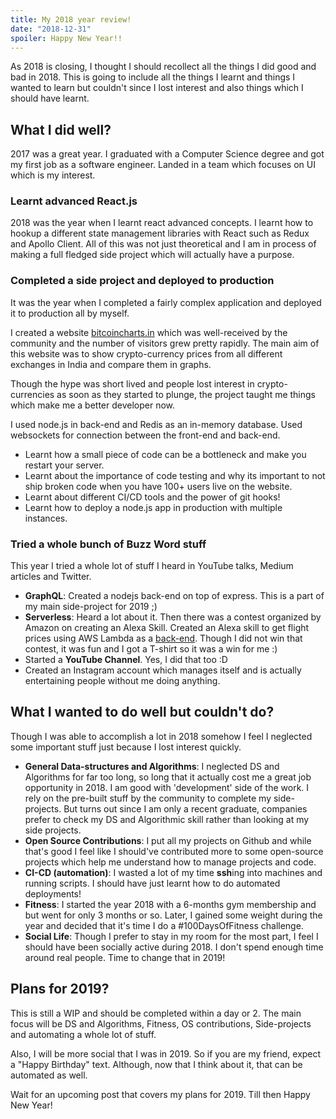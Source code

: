 ```yaml
---
title: My 2018 year review!
date: "2018-12-31"
spoiler: Happy New Year!!
---
```

As 2018 is closing, I thought I should recollect all the things I did good and bad in 2018. This is going to include all the things I learnt and things I wanted to learn but couldn't since I lost interest and also things which I should have learnt.

## What I did well?
2017 was a great year. I graduated with a Computer Science degree and got my first job as a software engineer. Landed in a team which focuses on UI which is my interest. 

### Learnt advanced React.js
2018 was the year when I learnt react advanced concepts. I learnt how to hookup a different state management libraries with React such as Redux and Apollo Client. All of this was not just theoretical and I am in process of making a full fledged side project which will actually have a purpose.

### Completed a side project and deployed to production
It was the year when I completed a fairly complex application and deployed it to production all by myself. 

I created a website [bitcoincharts.in](https://bitcoincharts.in) which was well-received by the community and the number of visitors grew pretty rapidly. The main aim of this website was to show crypto-currency prices from all different exchanges in India and compare them in graphs. 

Though the hype was short lived and people lost interest in crypto-currencies as soon as they started to plunge, the project taught me things which make me a better developer now.

I used node.js in back-end and Redis as an in-memory database. Used websockets for connection between the front-end and back-end. 
- Learnt how a small piece of code can be a bottleneck and make you restart your server. 
- Learnt about the importance of code testing and why its important to not ship broken code when you have 100+ users live on the website.
- Learnt about different CI/CD tools and the power of git hooks!
- Learnt how to deploy a node.js app in production with multiple instances.

### Tried a whole bunch of Buzz Word stuff
This year I tried a whole lot of stuff I heard in YouTube talks, Medium articles and Twitter.
- **GraphQL**: Created a nodejs back-end on top of express. This is a part of my main side-project for 2019 ;)
- **Serverless**: Heard a lot about it. Then there was a contest organized by Amazon on creating an Alexa Skill. Created an Alexa skill to get flight prices using AWS Lambda as a [back-end](https://github.com/anamritraj/flight-cards-serverless-api).  Though I did not win that contest, it was fun and I got a T-shirt so it was a win for me :)
- Started a **YouTube Channel**. Yes, I did that too :D
- Created an Instagram account which manages itself and is actually entertaining people without me doing anything.

## What I wanted to do well but couldn't do?
Though I was able to accomplish a lot in 2018 somehow I feel I neglected some important stuff just because I lost interest quickly.
-  **General Data-structures and Algorithms**: I neglected DS and Algorithms for far too long, so long that it actually cost me a great job opportunity in 2018. I am good with 'development' side of the work. I rely on the pre-built stuff by the community to complete my side-projects. But turns out since I am only a recent graduate, companies prefer to check my DS and Algorithmic skill rather than looking at my side projects.
- **Open Source Contributions**: I put all my projects on Github and while that's good I feel like I should've contributed more to some open-source projects which help me understand how to manage projects and code.
- **CI-CD (automation)**: I wasted a lot of my time **ssh**ing into machines and running scripts. I should have just learnt how to do automated deployments!
- **Fitness**: I started the year 2018 with a 6-months gym membership and but went for only 3 months or so. Later, I gained some weight during the year and decided that it's time I do a #100DaysOfFitness challenge.
- **Social Life**: Though I prefer to stay in my room for the most part, I feel I should have been socially active during 2018. I don't spend enough time around real people. Time to change that in 2019!

## Plans for 2019?

This is still a WIP and should be completed within a day or 2. The main focus will be DS and Algorithms, Fitness, OS contributions, Side-projects and automating a whole lot of stuff.

Also, I will be more social that I was in 2019. So if you are my friend, expect a "Happy Birthday" text. Although, now that I think about it, that can be automated as well. 

Wait for an upcoming post that covers my plans for 2019. Till then Happy New Year! 
